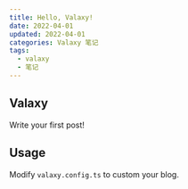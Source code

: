 ```yaml
---
title: Hello, Valaxy!
date: 2022-04-01
updated: 2022-04-01
categories: Valaxy 笔记
tags:
  - valaxy
  - 笔记
---
```


## Valaxy



Write your first post!

## Usage

Modify `valaxy.config.ts` to custom your blog.
